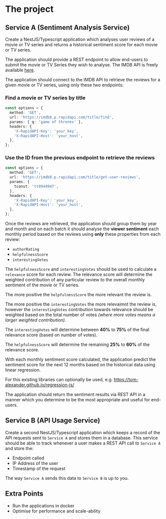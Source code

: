 # The project

## Service A (Sentiment Analysis Service)

Create a NestJS/Typescript application which analyses user reviews of a movie or TV series and returns a historical
sentiment score for each movie or TV series.

The application should provide a REST endpoint to allow end-users to submit the movie or TV Series they wish to analyse.
The IMDB API is freely available [here](https://rapidapi.com/apidojo/api/imdb8/).

The application should connect to the IMDB API to retrieve the reviews for a given movie or TV series, using only these
two endpoints:

### Find a movie or TV series by title

```typescript
const options = {
  method: 'GET',
  url: 'https://imdb8.p.rapidapi.com/title/find',
  params: { q: 'game of thrones' },
  headers: {
    'X-RapidAPI-Key': 'your_key',
    'X-RapidAPI-Host': 'your_host',
  },
};
```

### Use the ID from the previous endpoint to retrieve the reviews

```typescript
const options = {
  method: 'GET',
  url: 'https://imdb8.p.rapidapi.com/title/get-user-reviews',
  params: {
    tconst: 'tt0944947',
  },
  headers: {
    'X-RapidAPI-Key': 'your_key',
    'X-RapidAPI-Host': 'your_host',
  },
};
```

Once the reviews are retrieved, the application should group them by year and month and on each batch it should analyse
the **viewer sentiment** each monthly period based on the reviews using **only** these properties from each review:

- `authorRating`
- `helpfulnessScore`
- `interestingVotes`

The `helpfulnessScore` and `interestingVotes` should be used to calculate a `relevance` score for each review. The relevance
score will determine the weighted contribution of any particular review to the overall monthly sentiment of the movie or TV series.

The more positive the `helpfulnessScore` the more relevant the review is.

The more positive the `interestingVotes` the more relevaimnt the review is, however the `interestingVotes` contribution towards
relevance should be weighted based on the total number of votes _(where more votes means a larger weighted contribution)_.

The `interestingVotes` will determine between **40%** to **75%** of the final relevance score (based on number of votes).

The `helpfulnessScore` will determine the remaining **25%** to **60%** of the relevance score.

With each monthly sentiment score calculated, the application predict the sentiment score for the next 12 months based on
the historical data using linear regression.

For this existing libraries can optionally be used, e.g. https://tom-alexander.github.io/regression-js/

The application should return the sentiment results via REST API in a manner which you determine to be the most appropriate
and useful for end-users.

## Service B (API Usage Service)

Create a second NestJS/Typescript application which keeps a record of the API requests sent to `Service A` and stores
them in a database. This service should be able to track whenever a user makes a REST API call to `Service A`
and store the:

- Endpoint called
- IP Address of the user
- Timestamp of the request

The way `Service A` sends this data to `Service B` is up to you.

## Extra Points

- Run the applications in docker
- Optimise for performance and scale-ability
